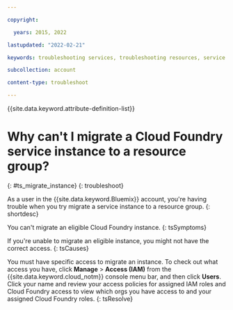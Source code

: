 ```yaml
---

copyright:

  years: 2015, 2022

lastupdated: "2022-02-21"

keywords: troubleshooting services, troubleshooting resources, service problems, resource problems, Cloud Foundry instance, migrate, resource group, migration error, Cloud Foundry access, Cloud Foundry roles

subcollection: account

content-type: troubleshoot

---
```



{{site.data.keyword.attribute-definition-list}}


# Why can't I migrate a Cloud Foundry service instance to a resource group?
{: #ts_migrate_instance}
{: troubleshoot}

As a user in the {{site.data.keyword.Bluemix}} account, you're having trouble when you try migrate a service instance to a resource group.
{: shortdesc}

You can't migrate an eligible Cloud Foundry instance.
{: tsSymptoms}

If you're unable to migrate an eligible instance, you might not have the correct access.
{: tsCauses}

You must have specific access to migrate an instance. To check out what access you have, click **Manage** &gt; **Access (IAM)** from the {{site.data.keyword.cloud_notm}} console menu bar, and then click **Users**. Click your name and review your access policies for assigned IAM roles and Cloud Foundry access to view which orgs you have access to and your assigned Cloud Foundry roles.
{: tsResolve}
